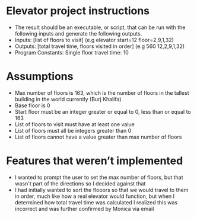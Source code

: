 # Elevator project instructions
- The result should be an executable, or script, that can be run with the following inputs and generate the following outputs.
- Inputs: [list of floors to visit] (e.g elevator start=12 floor=2,9,1,32)
- Outputs: [total travel time, floors visited in order] (e.g 560 12,2,9,1,32)
- Program Constants: Single floor travel time: 10

# Assumptions
- Max number of floors is 163, which is the number of floors in the tallest building in the world currently (Burj Khalifa)
- Base floor is 0
- Start floor must be an integer greater or equal to 0, less than or equal to 163
- List of floors to visit must have at least one value
- List of floors must all be integers greater than 0
- List of floors cannot have a value greater than max number of floors

# Features that weren’t implemented
- I wanted to prompt the user to set the max number of floors, but that wasn't part of the directions so I decided against that
- I had initially wanted to sort the flooors so that we would travel to them in order, much like how a real elevator would function, but when I determined how total travel time was calculated I realized this was incorrect and was further confirmed by Monica via email